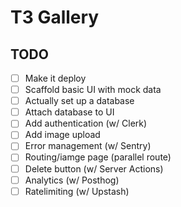 # T3 Gallery

## TODO

- [ ] Make it deploy
- [ ] Scaffold basic UI with mock data
- [ ] Actually set up a database
- [ ] Attach database to UI
- [ ] Add authentication (w/ Clerk)
- [ ] Add image upload
- [ ] Error management (w/ Sentry)
- [ ] Routing/iamge page (parallel route)
- [ ] Delete button (w/ Server Actions)
- [ ] Analytics (w/ Posthog)
- [ ] Ratelimiting (w/ Upstash)
